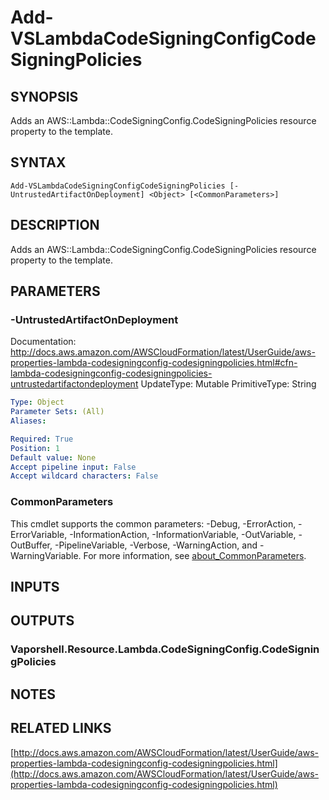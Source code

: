 # Add-VSLambdaCodeSigningConfigCodeSigningPolicies

## SYNOPSIS
Adds an AWS::Lambda::CodeSigningConfig.CodeSigningPolicies resource property to the template.

## SYNTAX

```
Add-VSLambdaCodeSigningConfigCodeSigningPolicies [-UntrustedArtifactOnDeployment] <Object> [<CommonParameters>]
```

## DESCRIPTION
Adds an AWS::Lambda::CodeSigningConfig.CodeSigningPolicies resource property to the template.

## PARAMETERS

### -UntrustedArtifactOnDeployment
Documentation: http://docs.aws.amazon.com/AWSCloudFormation/latest/UserGuide/aws-properties-lambda-codesigningconfig-codesigningpolicies.html#cfn-lambda-codesigningconfig-codesigningpolicies-untrustedartifactondeployment
UpdateType: Mutable
PrimitiveType: String

```yaml
Type: Object
Parameter Sets: (All)
Aliases:

Required: True
Position: 1
Default value: None
Accept pipeline input: False
Accept wildcard characters: False
```

### CommonParameters
This cmdlet supports the common parameters: -Debug, -ErrorAction, -ErrorVariable, -InformationAction, -InformationVariable, -OutVariable, -OutBuffer, -PipelineVariable, -Verbose, -WarningAction, and -WarningVariable. For more information, see [about_CommonParameters](http://go.microsoft.com/fwlink/?LinkID=113216).

## INPUTS

## OUTPUTS

### Vaporshell.Resource.Lambda.CodeSigningConfig.CodeSigningPolicies
## NOTES

## RELATED LINKS

[http://docs.aws.amazon.com/AWSCloudFormation/latest/UserGuide/aws-properties-lambda-codesigningconfig-codesigningpolicies.html](http://docs.aws.amazon.com/AWSCloudFormation/latest/UserGuide/aws-properties-lambda-codesigningconfig-codesigningpolicies.html)

